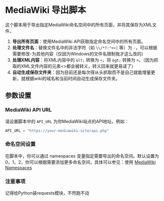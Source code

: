 # MediaWiki 导出脚本

这个脚本用于导出指定MediaWiki命名空间中的所有页面，并将其保存为XML文件。

1. **导出所有页面**：使用MediaWiki API获取指定命名空间中的所有页面。
2. **处理文件名**：替换文件名中的非法字符（如 `\\/*?:"<>|` 等）为 `-`，可以根据需要修改-为其他内容（仅因为Windows的文件名限制我才这么改的）
3. **处理XML内容**：将XML内容中的 `&lt;` 转换为 `<`，将 `&gt;` 转换为 `>`。（因为抓取的XML文件内容的元素<>都会被转义，转义回来就更易读了）
4. **自动生成保存文件夹**：因为目前还是每次得从头抓取而不是自己就能增量更新，就根据wiki的域名和当前时间自动生成保存文件夹。

## 参数设置

### MediaWiki API URL

请设置脚本中的 `API_URL` 为你MediaWiki站点的API地址。例如：
```python
API_URL = "https://your-mediawiki-site/api.php"
```
### 命名空间设置

在脚本中，你可以通过 namespaces 变量指定需要导出的命名空间。默认设置为 0，1，2，你可以根据需要添加更多命名空间，具体可以参见：使用 [MediaWiki Namespaces](https://www.mediawiki.org/wiki/Help:Namespaces)

### 注意事项

记得给Python装requests模块，不然跑不动
